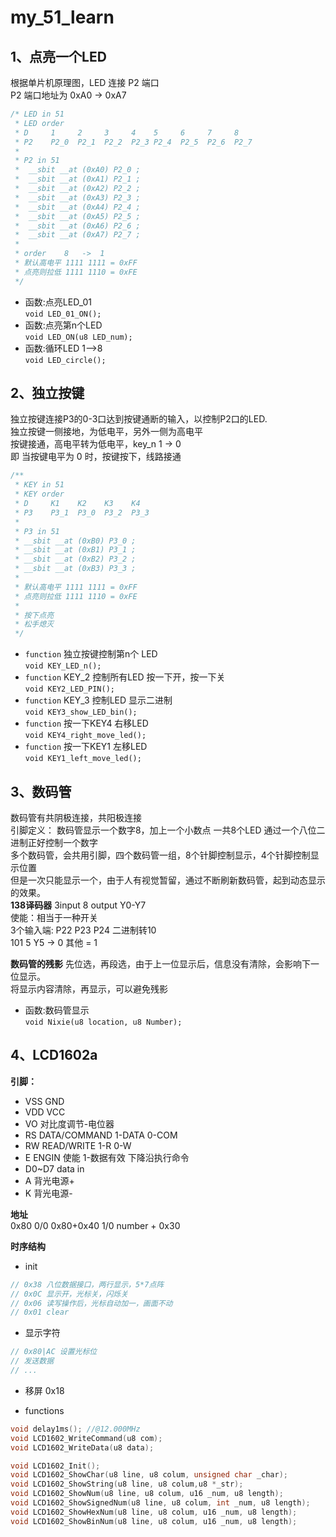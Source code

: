 # my_51_learn
## 1、点亮一个LED
根据单片机原理图，LED 连接 P2 端口<br>
P2 端口地址为 0xA0 -> 0xA7 <br>
```c++
/* LED in 51 
 * LED order
 * D     1     2     3     4    5     6     7     8
 * P2    P2_0  P2_1  P2_2  P2_3 P2_4  P2_5  P2_6  P2_7
 * 
 * P2 in 51
 *  __sbit __at (0xA0) P2_0 ;
 *  __sbit __at (0xA1) P2_1 ;
 *  __sbit __at (0xA2) P2_2 ;
 *  __sbit __at (0xA3) P2_3 ;
 *  __sbit __at (0xA4) P2_4 ;
 *  __sbit __at (0xA5) P2_5 ;
 *  __sbit __at (0xA6) P2_6 ;
 *  __sbit __at (0xA7) P2_7 ;
 * 
 * order    8   ->  1
 * 默认高电平 1111 1111 = 0xFF
 * 点亮则拉低 1111 1110 = 0xFE
 */
```
- 函数:点亮LED_01<br>
`void LED_01_ON();`
- 函数:点亮第n个LED<br>
`void LED_ON(u8 LED_num);`
- 函数:循环LED 1——>8<br>
`void LED_circle();`

## 2、独立按键

独立按键连接P3的0-3口达到按键通断的输入，以控制P2口的LED. <br>
独立按键一侧接地，为低电平，另外一侧为高电平 <br>
按键接通，高电平转为低电平，key_n 1 -> 0 <br>
即 当按键电平为 0 时，按键按下，线路接通 <br>

```c++
/**
 * KEY in 51 
 * KEY order
 * D     K1    K2    K3    K4    
 * P3    P3_1  P3_0  P3_2  P3_3
 * 
 * P3 in 51
 * __sbit __at (0xB0) P3_0 ;
 * __sbit __at (0xB1) P3_1 ;
 * __sbit __at (0xB2) P3_2 ;
 * __sbit __at (0xB3) P3_3 ;
 * 
 * 默认高电平 1111 1111 = 0xFF
 * 点亮则拉低 1111 1110 = 0xFE
 * 
 * 按下点亮
 * 松手熄灭
 */
```
- `function` 独立按键控制第n个 LED <br>
  `void KEY_LED_n();`
- `function`  KEY_2 控制所有LED 按一下开，按一下关<br>
  `void KEY2_LED_PIN();`
- `function`  KEY_3 控制LED 显示二进制 <br>
  `void KEY3_show_LED_bin();`
- `function`  按一下KEY4 右移LED <br>
  `void KEY4_right_move_led();`
- `function`  按一下KEY1 左移LED <br>
  `void KEY1_left_move_led();`

## 3、数码管
数码管有共阴极连接，共阳极连接 <br>
引脚定义： 数码管显示一个数字8，加上一个小数点 一共8个LED 通过一个八位二进制正好控制一个数字 <br>
多个数码管，会共用引脚，四个数码管一组，8个针脚控制显示，4个针脚控制显示位置<br>
但是一次只能显示一个，由于人有视觉暂留，通过不断刷新数码管，起到动态显示的效果。 <br>
__138译码器__    3input   8 output Y0-Y7 <br>
使能：相当于一种开关 <br>
3个输入端: P22 P23 P24   二进制转10 <br>
101  5   Y5 -> 0  其他 = 1

__数码管的残影__ 
先位选，再段选，由于上一位显示后，信息没有清除，会影响下一位显示。 <br>
将显示内容清除，再显示，可以避免残影

- 函数:数码管显示<br>
`void Nixie(u8 location, u8 Number);`

## 4、LCD1602a
__引脚：__
- VSS GND
- VDD VCC
- VO  对比度调节-电位器
- RS  DATA/COMMAND  1-DATA 0-COM
- RW  READ/WRITE    1-R    0-W
- E   ENGIN   使能   1-数据有效 下降沿执行命令
- D0~D7 data in
- A   背光电源+
- K   背光电源-

__地址__<br>
0x80      0/0
0x80+0x40 1/0
number + 0x30

__时序结构__<br>
- init
```c++
// 0x38 八位数据接口，两行显示，5*7点阵
// 0x0C 显示开，光标关，闪烁关
// 0x06 读写操作后，光标自动加一，画面不动
// 0x01 clear 
```
- 显示字符
```c++
// 0x80|AC 设置光标位
// 发送数据
// ...
```
- 移屏 0x18

- functions
```c
void delay1ms(); //@12.000MHz
void LCD1602_WriteCommand(u8 com);
void LCD1602_WriteData(u8 data);

void LCD1602_Init();
void LCD1602_ShowChar(u8 line, u8 colum, unsigned char _char);
void LCD1602_ShowString(u8 line, u8 colum,u8 *_str);
void LCD1602_ShowNum(u8 line, u8 colum, u16 _num, u8 length);
void LCD1602_ShowSignedNum(u8 line, u8 colum, int _num, u8 length);
void LCD1602_ShowHexNum(u8 line, u8 colum, u16 _num, u8 length);
void LCD1602_ShowBinNum(u8 line, u8 colum, u16 _num, u8 length);
```

